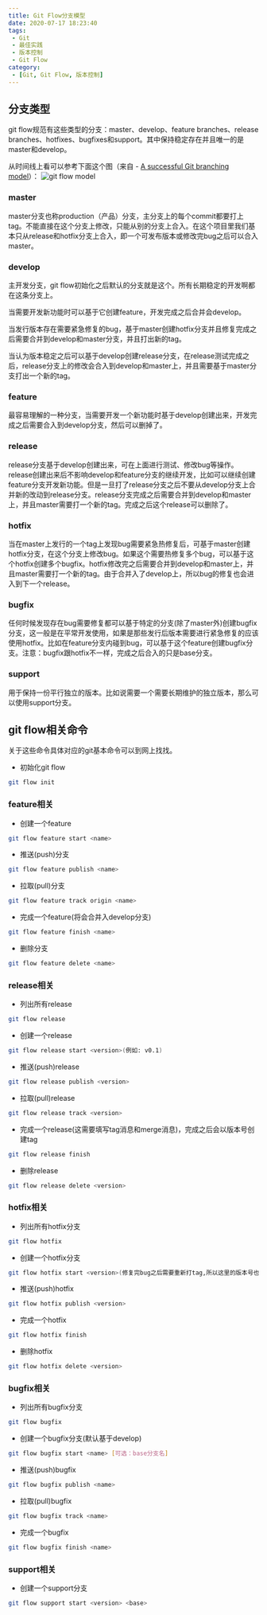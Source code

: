 ```yaml
---
title: Git Flow分支模型
date: 2020-07-17 18:23:40
tags:
 - Git
 - 最佳实践
 - 版本控制
 - Git Flow
category:
 - [Git, Git Flow, 版本控制]
---
```

## 分支类型
git flow规范有这些类型的分支：master、develop、feature branches、release branches、hotfixes、bugfixes和support。其中保持稳定存在并且唯一的是master和develop。

从时间线上看可以参考下面这个图（来自 - [A successful Git branching model](https://nvie.com/posts/a-successful-git-branching-model/)）：
![git flow model](https://nvie.com/img/git-model@2x.png)

### master
master分支也称production（产品）分支，主分支上的每个commit都要打上tag。不能直接在这个分支上修改，只能从别的分支上合入。在这个项目里我们基本只从release和hotfix分支上合入，即一个可发布版本或修改完bug之后可以合入master。
### develop
主开发分支，git flow初始化之后默认的分支就是这个。所有长期稳定的开发啊都在这条分支上。

当需要开发新功能时可以基于它创建feature，开发完成之后合并会develop。

当发行版本存在需要紧急修复的bug，基于master创建hotfix分支并且修复完成之后需要合并到develop和master分支，并且打出新的tag。

当认为版本稳定之后可以基于develop创建release分支，在release测试完成之后，release分支上的修改会合入到develop和master上，并且需要基于master分支打出一个新的tag。
### feature
最容易理解的一种分支，当需要开发一个新功能时基于develop创建出来，开发完成之后需要合入到develop分支，然后可以删掉了。
### release
release分支基于develop创建出来，可在上面进行测试、修改bug等操作。release创建出来后不影响develop和feature分支的继续开发，比如可以继续创建feature分支开发新功能。但是一旦打了release分支之后不要从develop分支上合并新的改动到release分支。release分支完成之后需要合并到develop和master上，并且master需要打一个新的tag。完成之后这个release可以删除了。
### hotfix
当在master上发行的一个tag上发现bug需要紧急热修复后，可基于master创建hotfix分支，在这个分支上修改bug。如果这个需要热修复多个bug，可以基于这个hotfix创建多个bugfix。hotfix修改完之后需要合并到develop和master上，并且master需要打一个新的tag。由于合并入了develop上，所以bug的修复也会进入到下一个release。
### bugfix
任何时候发现存在bug需要修复都可以基于特定的分支(除了master外)创建bugfix分支，这一般是在平常开发使用，如果是那些发行后版本需要进行紧急修复的应该使用hotfix。比如在feature分支内碰到bug，可以基于这个feature创建bugfix分支。注意：bugfix跟hotfix不一样，完成之后合入的只是base分支。
### support
用于保持一份平行独立的版本。比如说需要一个需要长期维护的独立版本，那么可以使用support分支。
## git flow相关命令
关于这些命令具体对应的git基本命令可以到网上找找。
 - 初始化git flow
``` bash
git flow init
```
### feature相关
 - 创建一个feature
``` bash
git flow feature start <name>
```
 - 推送(push)分支
``` bash
git flow feature publish <name>
```
 - 拉取(pull)分支
``` bash
git flow feature track origin <name>
```
 - 完成一个feature(将会合并入develop分支)
``` bash
git flow feature finish <name>
```
 - 删除分支
``` bash
git flow feature delete <name>
```
### release相关
 - 列出所有release
``` bash
git flow release
```
 - 创建一个release
``` bash
git flow release start <version>(例如: v0.1)
```
 - 推送(push)release
``` bash
git flow release publish <version>
```
 - 拉取(pull)release
``` bash
git flow release track <version>
```
 - 完成一个release(这需要填写tag消息和merge消息)，完成之后会以版本号创建tag
``` bash
git flow release finish
```
 - 删除release
``` bash
git flow release delete <version>
```
### hotfix相关
 - 列出所有hotfix分支
``` bash
git flow hotfix
```
 - 创建一个hotfix分支
``` bash
git flow hotfix start <version>(修复完bug之后需要重新打tag,所以这里的版本号也是release的版本号)
```
 - 推送(push)hotfix
``` bash
git flow hotfix publish <version>
```
 - 完成一个hotfix
``` bash
git flow hotfix finish
```
 - 删除hotfix
``` bash
git flow hotfix delete <version>
```
### bugfix相关
 - 列出所有bugfix分支
``` bash
git flow bugfix
```
 - 创建一个bugfix分支(默认基于develop)
``` bash
git flow bugfix start <name> [可选：base分支名]
```
 - 推送(push)bugfix
``` bash
git flow bugfix publish <name>
```
 - 拉取(pull)bugfix
``` bash
git flow bugfix track <name>
```
 - 完成一个bugfix
``` bash
git flow bugfix finish <name>
```
### support相关
 - 创建一个support分支
``` bash
git flow support start <version> <base>
```